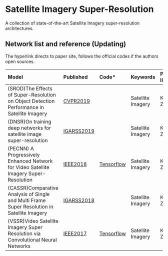 # Satellite Imagery Super-Resolution
A collection of state-of-the-art Satellite Imagery super-resolution architectures.

## Network list and reference (Updating)
The hyperlink directs to paper site, follows the official codes if the authors open sources.

|Model |Published |Code* |Keywords|Person liable*|
|:-----|:---------|:-----|:-------|:-------|
|(SROD)The Effects of Super-Resolution on Object Detection Performance in Satellite Imagery|[CVPR2019](http://openaccess.thecvf.com/content_CVPRW_2019/html/EarthVision/Shermeyer_The_Effects_of_Super-Resolution_on_Object_Detection_Performance_in_Satellite_CVPRW_2019_paper.html)|| Satellite Imagery |Kanghui Zhao|
|(DNSR)On training deep networks for satellite image super-resolution|[IGARSS2019](https://arxiv.org/abs/1906.06697)|| Satellite Imagery |Kanghui Zhao|
|(PECNN) A Progressively Enhanced Network for Video Satellite Imagery Super-Resolution |[IEEE2018](https://ieeexplore.ieee.org/document/8466642)|[Tensorflow](https://github.com/kuihua/PECNN)| Satellite Imagery |Kanghui Zhao|
|(CASSR)Comparative Analysis of Single and Multi Frame Super Resolution in Satellite Imagery|[IGARSS2018](https://ieeexplore.ieee.org/abstract/document/8517329)|| Satellite Imagery |Kanghui Zhao|
|(VSSR)Video Satellite Imagery Super Resolution via Convolutional Neural Networks|[IEEE2017](https://ieeexplore.ieee.org/abstract/document/8101498)|[Tensorflow](https://github.com/zhouliguo/VSSR)| Satellite Imagery |Kanghui Zhao|
